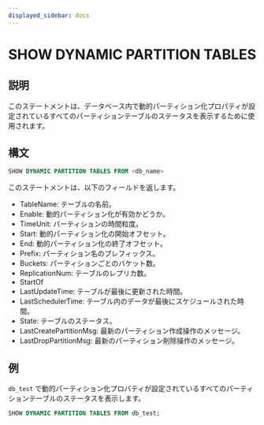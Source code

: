 ```yaml
---
displayed_sidebar: docs
---
```


# SHOW DYNAMIC PARTITION TABLES

## 説明

このステートメントは、データベース内で動的パーティション化プロパティが設定されているすべてのパーティションテーブルのステータスを表示するために使用されます。

## 構文

```sql
SHOW DYNAMIC PARTITION TABLES FROM <db_name>
```

このステートメントは、以下のフィールドを返します。

- TableName: テーブルの名前。
- Enable: 動的パーティション化が有効かどうか。
- TimeUnit: パーティションの時間粒度。
- Start: 動的パーティション化の開始オフセット。
- End: 動的パーティション化の終了オフセット。
- Prefix: パーティション名のプレフィックス。
- Buckets: パーティションごとのバケット数。
- ReplicationNum: テーブルのレプリカ数。
- StartOf
- LastUpdateTime: テーブルが最後に更新された時間。
- LastSchedulerTime: テーブル内のデータが最後にスケジュールされた時間。
- State: テーブルのステータス。
- LastCreatePartitionMsg: 最新のパーティション作成操作のメッセージ。
- LastDropPartitionMsg: 最新のパーティション削除操作のメッセージ。

## 例

`db_test` で動的パーティション化プロパティが設定されているすべてのパーティションテーブルのステータスを表示します。

```sql
SHOW DYNAMIC PARTITION TABLES FROM db_test;
```